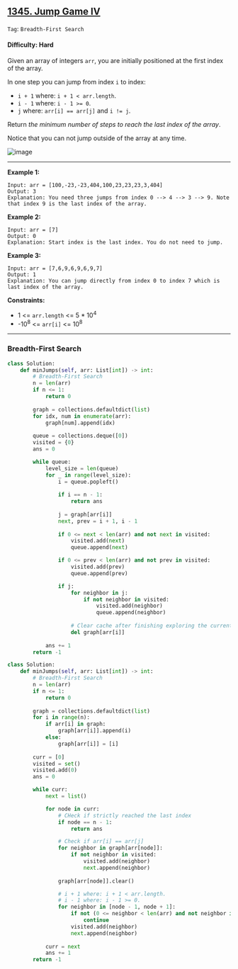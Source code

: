 ## [1345. Jump Game IV](https://leetcode.com/problems/jump-game-iv/)

```Tag```: ```Breadth-First Search```

#### Difficulty: Hard

Given an array of integers ```arr```, you are initially positioned at the first index of the array.

In one step you can jump from index ```i``` to index:

- ```i + 1``` where: ```i + 1 < arr.length```.
- ```i - 1``` where: ```i - 1 >= 0```.
- ```j``` where: ```arr[i] == arr[j]``` and ```i != j```.

Return _the minimum number of steps to reach the last index of the array_.

Notice that you can not jump outside of the array at any time.

![image](https://user-images.githubusercontent.com/35042430/222947239-a571eac0-ef57-40bc-aff9-e3fd18d67d86.png)

---

__Example 1:__
```
Input: arr = [100,-23,-23,404,100,23,23,23,3,404]
Output: 3
Explanation: You need three jumps from index 0 --> 4 --> 3 --> 9. Note that index 9 is the last index of the array.
```

__Example 2:__
```
Input: arr = [7]
Output: 0
Explanation: Start index is the last index. You do not need to jump.
```

__Example 3:__
```
Input: arr = [7,6,9,6,9,6,9,7]
Output: 1
Explanation: You can jump directly from index 0 to index 7 which is last index of the array.
```

__Constraints:__

- 1 <= ```arr.length``` <= 5 * 10<sup>4</sup>
- -10<sup>8</sup> <= ```arr[i]``` <= 10<sup>8</sup>

---

### Breadth-First Search

```Python
class Solution:
    def minJumps(self, arr: List[int]) -> int:
        # Breadth-First Search
        n = len(arr)
        if n <= 1:
            return 0
        
        graph = collections.defaultdict(list)
        for idx, num in enumerate(arr):
            graph[num].append(idx)
        
        queue = collections.deque([0])
        visited = {0}
        ans = 0

        while queue:
            level_size = len(queue)
            for _ in range(level_size):
                i = queue.popleft()
                
                if i == n - 1:
                    return ans
                
                j = graph[arr[i]]
                next, prev = i + 1, i - 1
                
                if 0 <= next < len(arr) and not next in visited:
                    visited.add(next)
                    queue.append(next)

                if 0 <= prev < len(arr) and not prev in visited:
                    visited.add(prev)
                    queue.append(prev)

                if j:
                    for neighbor in j:
                        if not neighbor in visited:
                            visited.add(neighbor)
                            queue.append(neighbor)
                    
                    # Clear cache after finishing exploring the current level to avoid revisit
                    del graph[arr[i]]
            
            ans += 1
        return -1
```

```Python
class Solution:
    def minJumps(self, arr: List[int]) -> int:
        # Breadth-First Search
        n = len(arr)
        if n <= 1:
            return 0
        
        graph = collections.defaultdict(list)
        for i in range(n):
            if arr[i] in graph:
                graph[arr[i]].append(i)
            else:
                graph[arr[i]] = [i]
            
        curr = [0]
        visited = set()
        visited.add(0)
        ans = 0

        while curr:
            next = list()

            for node in curr:
                # CHeck if strictly reached the last index
                if node == n - 1:
                    return ans

                # Check if arr[i] == arr[j]
                for neighbor in graph[arr[node]]:
                    if not neighbor in visited:
                        visited.add(neighbor)
                        next.append(neighbor)
                
                graph[arr[node]].clear()

                # i + 1 where: i + 1 < arr.length.
                # i - 1 where: i - 1 >= 0.
                for neighbor in [node - 1, node + 1]:
                    if not (0 <= neighbor < len(arr) and not neighbor in visited):
                        continue
                    visited.add(neighbor)
                    next.append(neighbor)
            
            curr = next
            ans += 1
        return -1
```
